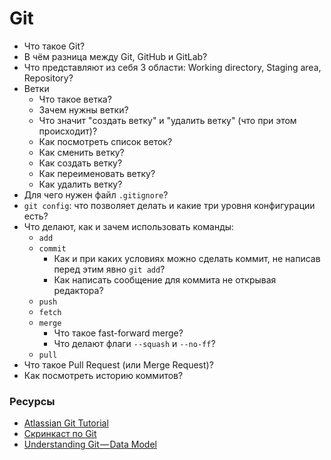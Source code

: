 # Git

* Что такое Git?
* В чём разница между Git, GitHub и GitLab?
* Что представляют из себя 3 области: Working directory, Staging area, Repository?
* Ветки
  * Что такое ветка?
  * Зачем нужны ветки?
  * Что значит "создать ветку" и "удалить ветку" (что при этом происходит)?
  * Как посмотреть список веток?
  * Как сменить ветку?
  * Как создать ветку?
  * Как переименовать ветку?
  * Как удалить ветку?
* Для чего нужен файл `.gitignore`?
* `git config`: что позволяет делать и какие три уровня конфигурации есть?
* Что делают, как и зачем использовать команды:
  * `add`
  * `commit`
    * Как и при каких условиях можно сделать коммит, не написав перед этим явно `git add`?
    * Как написать сообщение для коммита не открывая редактора?
  * `push`
  * `fetch`
  * `merge`
    * Что такое fast-forward merge?
    * Что делают флаги `--squash` и `--no-ff`?
  * `pull`
* Что такое Pull Request (или Merge Request)?
* Как посмотреть историю коммитов?

### Ресурсы

* [Atlassian Git Tutorial](https://www.atlassian.com/git)
* [Скринкаст по Git](https://learn.javascript.ru/screencast/git#intro-starting-video)
* [Understanding Git — Data Model](https://hackernoon.com/https-medium-com-zspajich-understanding-git-data-model-95eb16cc99f5)
